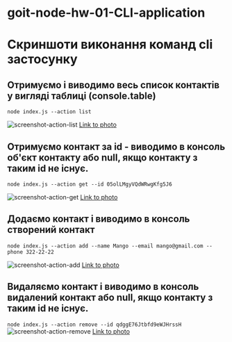 # goit-node-hw-01-CLI-application

# Скриншоти виконання команд cli застосунку
## Отримуємо і виводимо весь список контактів у вигляді таблиці (console.table)
  ```node index.js --action list```

![screenshot-action-list](https://i.ibb.co/fCKkS4G/01-action-list.png)
[Link to photo](https://ibb.co/cNp6vDX)


## Отримуємо контакт за id - виводимо в консоль об'єкт контакту або null, якщо контакту з таким id не існує.
  ```node index.js --action get --id 05olLMgyVQdWRwgKfg5J6```

![screenshot-action-get](https://i.ibb.co/NYybFd7/02-action-get.png)
[Link to photo](https://ibb.co/QmKtJ3X)


## Додаємо контакт і виводимо в консоль створений контакт
  ```node index.js --action add --name Mango --email mango@gmail.com --phone 322-22-22```

![screenshot-action-add](https://i.ibb.co/k6vLLzP/03-action-add.png)
[Link to photo](https://ibb.co/XkMnn6G)


## Видаляємо контакт і виводимо в консоль видалений контакт або null, якщо контакту з таким id не існує.
 ```node index.js --action remove --id qdggE76Jtbfd9eWJHrssH```
![screenshot-action-remove](https://i.ibb.co/cY3gTLq/04-action-remove.png)
[Link to photo](https://ibb.co/vXqwzY9)